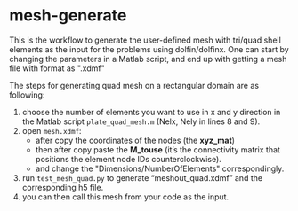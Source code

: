 # mesh-generate

This is the workflow to generate the user-defined mesh with tri/quad shell elements as the input for the problems using dolfin/dolfinx. One can start by changing the parameters in a Matlab script, and end up with getting a mesh file with format as ".xdmf"

The steps for generating quad mesh on a rectangular domain are as following:

1) choose the number of elements you want to use in x and y direction in the Matlab script `plate_quad_mesh.m` (Nelx, Nely in lines 8 and 9). 
2) open `mesh.xdmf`:
    - after <DataItem DataType="Float" Dimensions="105 3" Format="XML" Precision="8"> copy the coordinates of the nodes (the **xyz_mat**) 
    - then after <Topology NodesPerElement="4" NumberOfElements="80" TopologyType="quadrilateral">
 <DataItem DataType="Int" Dimensions="80 4" Format="XML" Precision="4"> copy paste the **M_touse** (it’s the connectivity matrix that positions the element node IDs counterclockwise).
    - and change the "Dimensions/NumberOfElements" correspondingly.
3) run `test_mesh_quad.py` to generate “meshout_quad.xdmf” and the corresponding h5 file.
4) you can then call this mesh from your code as the input.
